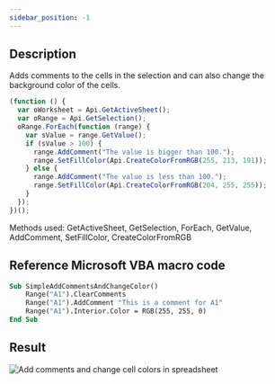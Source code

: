 ```yaml
---
sidebar_position: -1
---
```


## Description

Adds comments to the cells in the selection and can also change the background color of the cells.

<!-- This code snippet is shown in the screenshot. -->

<!-- eslint-skip -->

```ts
(function () {
  var oWorksheet = Api.GetActiveSheet();
  var oRange = Api.GetSelection();
  oRange.ForEach(function (range) {
    var sValue = range.GetValue();
    if (sValue > 100) {
      range.AddComment("The value is bigger than 100.");
      range.SetFillColor(Api.CreateColorFromRGB(255, 213, 191));
    } else {
      range.AddComment("The value is less than 100.");
      range.SetFillColor(Api.CreateColorFromRGB(204, 255, 255));
    }
  });
})();
```

Methods used: GetActiveSheet, GetSelection, ForEach, GetValue, AddComment, SetFillColor, CreateColorFromRGB

## Reference Microsoft VBA macro code

<!-- code generated with AI -->

```vb
Sub SimpleAddCommentsAndChangeColor()
    Range("A1").ClearComments
    Range("A1").AddComment "This is a comment for A1"
    Range("A1").Interior.Color = RGB(255, 255, 0)
End Sub
```

## Result

<!-- imgpath -->

![Add comments and change cell colors in spreadsheet](/assets/images/plugins/add-comments-and-highlight-cells-spreadsheet.png)
